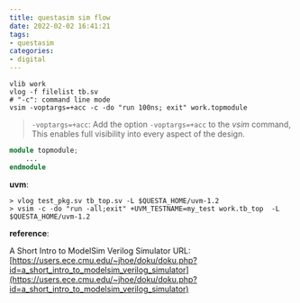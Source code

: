 ```yaml
---
title: questasim sim flow
date: 2022-02-02 16:41:21
tags:
- questasim
categories:
- digital
---
```


```
vlib work
vlog -f filelist tb.sv
# "-c": command line mode
vsim -voptargs=+acc -c -do "run 100ns; exit" work.topmodule
```

> `-voptargs=+acc`:  Add the option `-voptargs=+acc` to the *vsim* command, This enables full visibility into every aspect of the design. 


```verilog
module topmodule;
    ...
endmodule
```

**uvm**:

```
> vlog test_pkg.sv tb_top.sv -L $QUESTA_HOME/uvm-1.2
> vsim -c -do "run -all;exit" +UVM_TESTNAME=my_test work.tb_top  -L $QUESTA_HOME/uvm-1.2
```



**reference**:

A Short Intro to ModelSim Verilog Simulator URL: [https://users.ece.cmu.edu/~jhoe/doku/doku.php?id=a_short_intro_to_modelsim_verilog_simulator](https://users.ece.cmu.edu/~jhoe/doku/doku.php?id=a_short_intro_to_modelsim_verilog_simulator)
